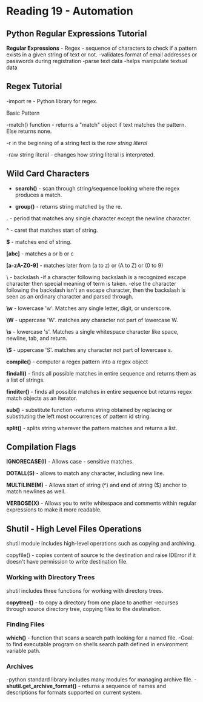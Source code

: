 # Reading 19 - Automation

## Python Regular Expressions Tutorial

**Regular Expressions** - Regex - sequence of characters to check if a pattern exists in a given string of text or not.
-validates format of email addresses or passwords during registration
-parse text data
-helps manipulate textual data

## Regex Tutorial

-import re - Python library for regex.

Basic Pattern

-match() function - returns a "match" object if text matches the pattern. Else returns none.

-r in the beginning of a string text is the *raw string literal*

-raw string literal - changes how string literal is interpreted.

## Wild Card Characters

- **search()** - scan through string/sequence looking where the regex produces a match.

- **group()** - returns string matched by the re. 

**.** - period that matches any single character except the newline character.

**^** - caret that matches start of string.

**$** - matches end of string.

**[abc]** - matches a or b or c

**[a-zA-Z0-9]** - matches later from (a to z) or (A to Z) or (0 to 9)

\ - backslash
-if a character following backslash is a recognized escape character then special meaning of term is taken.
-else the character following the backslash isn't an escape character, then the backslash is seen as an ordinary character and parsed through.

**\w** - lowercase 'w'. Matches any single letter, digit, or underscore.

**\W** - uppercase 'W'. matches any character not part of lowercase W.

**\s** - lowercase 's'. Matches a single whitespace character like space, newline, tab, and return.

**\S** - uppercase 'S'. matches any character not part of lowercase s.

**compile()** - computer a regex pattern into a regex object

**findall()** - finds all possible matches in entire sequence and returns them as a list of strings.

**finditer()** - finds all possible matches in entire sequence but returns regex match objects as an iterator.

**sub()** - substitute function
-returns string obtained by replacing or substituting the left most occurrences of pattern id string.

**split()** - splits string wherever the pattern matches and returns a list.

## Compilation Flags

**IGNORECASE(I)** - Allows case - sensitive matches.

**DOTALL(S)** - allows to match any character, including new line.

**MULTILINE(M)** - Allows start of string (^) and end of string ($) anchor to match newlines as well.

**VERBOSE(X)** - Allows you to write whitespace and comments within regular expressions to make it more readable.

## Shutil - High Level Files Operations

shutil module includes high-level operations such as copying and archiving.

copyfile() - copies content of source to the destination and raise IDError if it doesn't have permission to write destination file.

### Working with Directory Trees

shutil includes three functions for working with directory trees.

**copytree()** - to copy a directory from one place to another
-recurses through source directory tree, copying files to the destination.

### Finding Files

**which()** - function that scans a search path looking for a named file.
-Goal: to find executable program on shells search path defined in environment variable path.

### Archives

-python standard library includes many modules for managing archive file.
-**shutil.get_archive_format()** - returns a sequence of names and descriptions for formats supported on current system.
